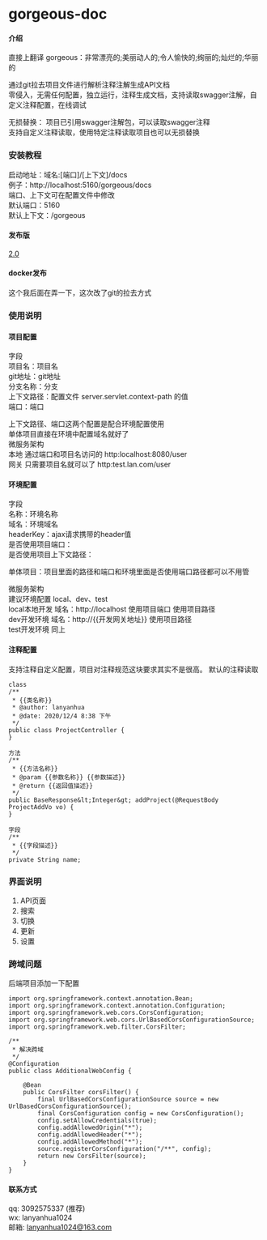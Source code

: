 # gorgeous-doc

#### 介绍
直接上翻译 gorgeous：非常漂亮的;美丽动人的;令人愉快的;绚丽的;灿烂的;华丽的

通过git拉去项目文件进行解析注释注解生成API文档  
零侵入，无需任何配置，独立运行，注释生成文档，支持读取swagger注解，自定义注释配置，在线调试  

无损替换： 
项目已引用swagger注解包，可以读取swagger注释  
支持自定义注释读取，使用特定注释读取项目也可以无损替换  

### 安装教程

启动地址：域名:[端口]/[上下文]/docs  
例子：http://localhost:5160/gorgeous/docs  
端口、上下文可在配置文件中修改  
默认端口：5160  
默认上下文：/gorgeous 


#### 发布版

[2.0](https://gitee.com/lanyanhua/gorgeous-doc/releases)

#### docker发布
这个我后面在弄一下，这次改了git的拉去方式

### 使用说明

#### 项目配置

字段  
项目名：项目名  
git地址：git地址  
分支名称：分支  
上下文路径：配置文件 server.servlet.context-path 的值  
端口：端口  

上下文路径、端口这两个配置是配合环境配置使用  
单体项目直接在环境中配置域名就好了  
微服务架构  
本地 通过端口和项目名访问的  http:localhost:8080/user  
网关 只需要项目名就可以了  http:test.lan.com/user  

#### 环境配置

字段  
名称：环境名称  
域名：环境域名  
headerKey：ajax请求携带的header值  
是否使用项目端口：  
是否使用项目上下文路径：  

单体项目：项目里面的路径和端口和环境里面是否使用端口路径都可以不用管  

微服务架构  
建议环境配置 local、dev、test  
local本地开发 域名：http://localhost 使用项目端口 使用项目路径  
dev开发环境 域名：http://{{开发网关地址}} 使用项目路径  
test开发环境 同上  


#### 注释配置

支持注释自定义配置，项目对注释规范这块要求其实不是很高。
默认的注释读取  

```
class
/**
 * {{类名称}}
 * @author: lanyanhua
 * @date: 2020/12/4 8:38 下午
 */
public class ProjectController {
}

方法
/**
 * {{方法名称}}
 * @param {{参数名称}} {{参数描述}}
 * @return {{返回值描述}}
 */
public BaseResponse&lt;Integer&gt; addProject(@RequestBody ProjectAddVo vo) {
}

字段
/**
 * {{字段描述}}
 */
private String name;
```


### 界面说明

1.  API页面
2.  搜索
3.  切换
4.  更新
5.  设置


### 跨域问题


后端项目添加一下配置


```
import org.springframework.context.annotation.Bean;
import org.springframework.context.annotation.Configuration;
import org.springframework.web.cors.CorsConfiguration;
import org.springframework.web.cors.UrlBasedCorsConfigurationSource;
import org.springframework.web.filter.CorsFilter;

/**
 * 解决跨域 
 */
@Configuration
public class AdditionalWebConfig {

    @Bean
    public CorsFilter corsFilter() {
        final UrlBasedCorsConfigurationSource source = new UrlBasedCorsConfigurationSource();
        final CorsConfiguration config = new CorsConfiguration();
        config.setAllowCredentials(true);
        config.addAllowedOrigin("*");
        config.addAllowedHeader("*");
        config.addAllowedMethod("*");
        source.registerCorsConfiguration("/**", config);
        return new CorsFilter(source);
    }
}
```




#### 联系方式

qq: 3092575337 (推荐)  
wx: lanyanhua1024  
邮箱: lanyanhua1024@163.com  
